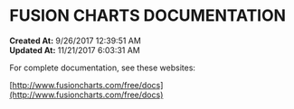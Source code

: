 # FUSION CHARTS DOCUMENTATION

**Created At:** 9/26/2017 12:39:51 AM  
**Updated At:** 11/21/2017 6:03:31 AM  


For complete documentation, see these websites:

[http://www.fusioncharts.com/free/docs](http://www.fusioncharts.com/free/docs)
